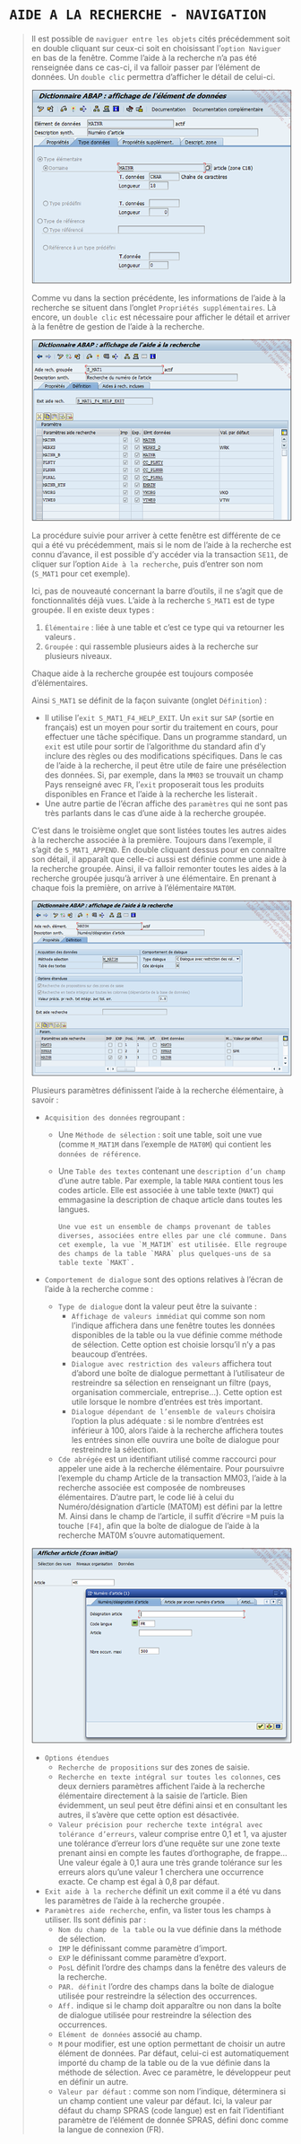# **`AIDE A LA RECHERCHE - NAVIGATION`**

> Il est possible de `naviguer entre les objets` cités précédemment soit en double cliquant sur ceux-ci soit en choisissant l’`option Naviguer` en bas de la fenêtre. Comme l’aide à la recherche n’a pas été renseignée dans ce cas-ci, il va falloir passer par l’élément de données. Un `double clic` permettra d’afficher le détail de celui-ci.
>
> ![](../00_Ressources/05_14_01.png)
>
> Comme vu dans la section précédente, les informations de l’aide à la recherche se situent dans l’onglet `Propriétés supplémentaires`. Là encore, un `double clic` est nécessaire pour afficher le détail et arriver à la fenêtre de gestion de l’aide à la recherche.
>
> ![](../00_Ressources/05_14_02.png)
>
> La procédure suivie pour arriver à cette fenêtre est différente de ce qui a été vu précédemment, mais si le nom de l’aide à la recherche est connu d’avance, il est possible d’y accéder via la transaction `SE11`, de cliquer sur l’option `Aide à la recherche`, puis d’entrer son nom (`S_MAT1` pour cet exemple).
>
> Ici, pas de nouveauté concernant la barre d’outils, il ne s’agit que de fonctionnalités déjà vues. L’aide à la recherche `S_MAT1` est de type groupée. Il en existe deux types :
>
> 1. `Élémentaire` : liée à une table et c’est ce type qui va retourner les valeurs .
> 2. `Groupée` : qui rassemble plusieurs aides à la recherche sur plusieurs niveaux.
>
> Chaque aide à la recherche groupée est toujours composée d’élémentaires.
>
> Ainsi `S_MAT1` se définit de la façon suivante (onglet `Définition`) :
>
> - Il utilise l’`exit S_MAT1_F4_HELP_EXIT`. Un `exit` sur `SAP` (sortie en français) est un moyen pour sortir du traitement en cours, pour effectuer une tâche spécifique. Dans un programme standard, un `exit` est utile pour sortir de l’algorithme du standard afin d’y inclure des règles ou des modifications spécifiques. Dans le cas de l’aide à la recherche, il peut être utile de faire une présélection des données. Si, par exemple, dans la `MM03` se trouvait un champ Pays renseigné avec `FR`, l’`exit` proposerait tous les produits disponibles en France et l’aide à la recherche les listerait .
> - Une autre partie de l’écran affiche des `paramètres` qui ne sont pas très parlants dans le cas d’une aide à la recherche groupée.
>
> C’est dans le troisième onglet que sont listées toutes les autres aides à la recherche associée à la première. Toujours dans l’exemple, il s’agit de `S_MAT1_APPEND`. En double cliquant dessus pour en connaître son détail, il apparaît que celle-ci aussi est définie comme une aide à la recherche groupée. Ainsi, il va falloir remonter toutes les aides à la recherche groupée jusqu’à arriver à une élémentaire. En prenant à chaque fois la première, on arrive à l’élémentaire `MAT0M`.
>
> ![](../00_Ressources/05_14_03.png)
>
> Plusieurs paramètres définissent l’aide à la recherche élémentaire, à savoir :
>
> - `Acquisition des données` regroupant :
>
>   - Une `Méthode de sélection` : soit une table, soit une vue (comme `M_MAT1M` dans l’exemple de `MAT0M`) qui contient les `données de référence`.
>   - Une `Table des textes` contenant une `description d’un champ` d’une autre table. Par exemple, la table `MARA` contient tous les codes article. Elle est associée à une table texte (`MAKT`) qui emmagasine la description de chaque article dans toutes les langues.
>
>         Une vue est un ensemble de champs provenant de tables diverses, associées entre elles par une clé commune. Dans cet exemple, la vue `M_MAT1M` est utilisée. Elle regroupe des champs de la table `MARA` plus quelques-uns de sa table texte `MAKT`.
>
> - `Comportement de dialogue` sont des options relatives à l’écran de l’aide à la recherche comme :
>   - `Type de dialogue` dont la valeur peut être la suivante :
>     - `Affichage de valeurs immédiat` qui comme son nom l’indique affichera dans une fenêtre toutes les données disponibles de la table ou la vue définie comme méthode de sélection. Cette option est choisie lorsqu’il n’y a pas beaucoup d’entrées.
>     - `Dialogue avec restriction des valeurs` affichera tout d’abord une boîte de dialogue permettant à l’utilisateur de restreindre sa sélection en renseignant un filtre (pays, organisation commerciale, entreprise...). Cette option est utile lorsque le nombre d’entrées est très important.
>     - `Dialogue dépendant de l’ensemble de valeurs` choisira l’option la plus adéquate : si le nombre d’entrées est inférieur à 100, alors l’aide à la recherche affichera toutes les entrées sinon elle ouvrira une boîte de dialogue pour restreindre la sélection.
>   - `Cde abrégée` est un identifiant utilisé comme raccourci pour appeler une aide à la recherche élémentaire. Pour poursuivre l’exemple du champ Article de la transaction MM03, l’aide à la recherche associée est composée de nombreuses élémentaires. D’autre part, le code lié à celui du Numéro/désignation d’article (MAT0M) est défini par la lettre M. Ainsi dans le champ de l’article, il suffit d’écrire =M puis la touche `[F4]`, afin que la boîte de dialogue de l’aide à la recherche MAT0M s’ouvre automatiquement.
>
> ![](../00_Ressources/05_14_04.png)
>
> - `Options étendues`
>   - `Recherche de propositions` sur des zones de saisie.
>   - `Recherche en texte intégral sur toutes les colonnes`, ces deux derniers paramètres affichent l’aide à la recherche élémentaire directement à la saisie de l’article. Bien évidemment, un seul peut être défini ainsi et en consultant les autres, il s’avère que cette option est désactivée.
>   - `Valeur précision pour recherche texte intégral avec tolérance d’erreurs`, valeur comprise entre 0,1 et 1, va ajuster une tolérance d’erreur lors d’une requête sur une zone texte prenant ainsi en compte les fautes d’orthographe, de frappe... Une valeur égale à 0,1 aura une très grande tolérance sur les erreurs alors qu’une valeur 1 cherchera une occurrence exacte. Ce champ est égal à 0,8 par défaut.
> - `Exit aide à la recherche` définit un exit comme il a été vu dans les paramètres de l’aide à la recherche groupée .
> - `Paramètres aide recherche`, enfin, va lister tous les champs à utiliser. Ils sont définis par :
>   - `Nom du champ de la table` ou la vue définie dans la méthode de sélection.
>   - `IMP` le définissant comme paramètre d’import.
>   - `EXP` le définissant comme paramètre d’export.
>   - `PosL` définit l’ordre des champs dans la fenêtre des valeurs de la recherche.
>   - `PAR. définit` l’ordre des champs dans la boîte de dialogue utilisée pour restreindre la sélection des occurrences.
>   - `Aff.` indique si le champ doit apparaître ou non dans la boîte de dialogue utilisée pour restreindre la sélection des occurrences.
>   - `Elément de données` associé au champ.
>   - `M` pour modifier, est une option permettant de choisir un autre élément de données. Par défaut, celui-ci est automatiquement importé du champ de la table ou de la vue définie dans la méthode de sélection. Avec ce paramètre, le développeur peut en définir un autre.
>   - `Valeur par défaut` : comme son nom l’indique, déterminera si un champ contient une valeur par défaut. Ici, la valeur par défaut du champ SPRAS (code langue) est en fait l’identifiant paramètre de l’élément de donnée SPRAS, défini donc comme la langue de connexion (FR).
